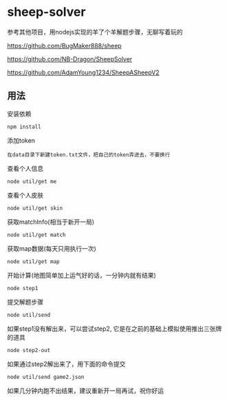 # sheep-solver
参考其他项目，用nodejs实现的羊了个羊解题步骤，无聊写着玩的

https://github.com/BugMaker888/sheep

https://github.com/NB-Dragon/SheepSolver

https://github.com/AdamYoung1234/SheepASheepV2


## 用法
安装依赖

    npm install

添加token

    在data目录下新建token.txt文件，把自己的token弄进去，不要换行

查看个人信息

    node util/get me

查看个人皮肤

    node util/get skin

获取matchInfo(相当于新开一局)

    node util/get match

获取map数据(每天只用执行一次)

    node util/get map

开始计算(地图简单加上运气好的话，一分钟内就有结果)

    node step1

提交解题步骤
    
    node util/send

如果step1没有解出来，可以尝试step2, 它是在之前的基础上模拟使用推出三张牌的道具
    
    node step2-out

如果通过step2解出来了，用下面的命令提交
    
    node util/send game2.json

如果几分钟内跑不出结果，建议重新开一局再试，祝你好运